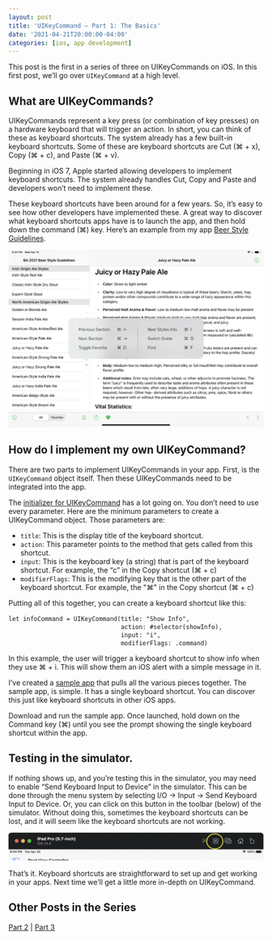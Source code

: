 ```yaml
---
layout: post
title: 'UIKeyCommand — Part 1: The Basics'
date: '2021-04-21T20:00:00-04:00'
categories: [ios, app development]
---
```


This post is the first in a series of three on UIKeyCommands on iOS. In this first post, we’ll go over `UIKeyCommand` at a high level. 

## What are UIKeyCommands? 

UIKeyCommands represent a key press (or combination of key presses) on a hardware keyboard that will trigger an action. In short, you can think of these as keyboard shortcuts. The system already has a few built-in keyboard shortcuts. Some of these are keyboard shortcuts are Cut (⌘ + x), Copy (⌘ + c), and Paste (⌘ + v).

Beginning in iOS 7, Apple started allowing developers to implement keyboard shortcuts. The system already handles Cut, Copy and Paste and developers won’t need to implement these. 

These keyboard shortcuts have been around for a few years. So, it’s easy to see how other developers have implemented these. A great way to discover what keyboard shortcuts apps have is to launch the app, and then hold down the command (⌘) key.  Here’s an example from my app [Beer Style Guidelines](https://www.beerstyleguidelines.app). 


![iPad Keyboard Shortcut Discovery](/public/images/2021-uikeycommand-1/discovery.png)

## How do I implement my own UIKeyCommand?

There are two parts to implement UIKeyCommands in your app. First, is the `UIKeyCommand` object itself. Then these UIKeyCommands need to be integrated into the app. 

The [initializer for UIKeyCommand](https://developer.apple.com/documentation/uikit/uikeycommand/3358593-init "UIKeyCommand init") has a lot going on. You don’t need to use every parameter. Here are the minimum parameters to create a UIKeyCommand object. Those parameters are: 

* `title`: This is the display title of the keyboard shortcut. 
* `action`: This parameter points to the method that gets called from this shortcut. 
* `input`: This is the keyboard key (a string) that is part of the keyboard shortcut. For example, the “c” in the Copy shortcut (⌘ + c)
* `modifierFlags`: This is the modifying key that is the other part of the keyboard shortcut. For example, the "⌘" in the Copy shortcut (⌘ + c)

Putting all of this together, you can create a keyboard shortcut like this: 

```
let infoCommand = UIKeyCommand(title: "Show Info",
                               action: #selector(showInfo),
                               input: "i",
                               modifierFlags: .command)
```

In this example, the user will trigger a keyboard shortcut to show info when they use ⌘ + i. This will show them an iOS alert with a simple message in it. 

I’ve created a [sample app](https://github.com/rwgrier/UIKeyCommand-series/tree/part-1-basics) that pulls all the various pieces together. The sample app, is simple. It has a single keyboard shortcut. You can discover this just like keyboard shortcuts in other iOS apps. 

Download and run the sample app. Once launched, hold down on the Command key (⌘) until you see the prompt showing the single keyboard shortcut within the app. 

## Testing in the simulator. 

If nothing shows up, and you’re testing this in the simulator, you may need to enable “Send Keyboard Input to Device” in the simulator. This can be done through the menu system by selecting I/O → Input → Send Keyboard Input to Device. Or, you can click on this button in the toolbar (below) of the simulator. Without doing this, sometimes the keyboard shortcuts can be lost, and it will seem like the keyboard shortcuts are not working. 

![Send Keyboard Input to Device](/public/images/2021-uikeycommand-1/send-keyboard-input-to-device.png)

That’s it. Keyboard shortcuts are straightforward to set up and get working in your apps. Next time we’ll get a little more in-depth on UIKeyCommand. 

## Other Posts in the Series
[Part 2](/2021/04/26/uikeycommand-part-2/) | [Part 3](/2021/04/28/uikeycommand-part-3/) 
